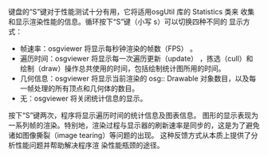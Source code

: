 键盘的“S”键对于性能测试十分有用，它将适用osgUtil 库的 Statistics 类来
收集和显示渲染性能的信息。循环按下“S”键（小写 s）可以切换四种不同的
显示方式： 
-  帧速率：osgviewer 将显示每秒钟渲染的帧数（FPS） 。 
-  遍历时间：osgviewer 将显示每一次遍历更新（update） ，拣选（cull）和绘制（draw）操作总共使用的时间，包括绘制统计图所用的时间。 
- 几何信息：osgviewer 将显示当前渲染的 osg:: Drawable 对象数目，以及每一帧处理的所有顶点和几何体的数目。 
- 无：osgviewer 将关闭统计信息的显示。

按下“S”键两次，程序将显示遍历时间的统计信息及图表信息。 图形的显示表现为一系列帧的渲染。特别地，渲染过程与显示器的刷新速率是同步的，这是为了避免诸如图像撕裂（image tearing）等问题的出现。 这种反馈方式从本质上提供了分析性能问题并帮助解决程序渲
染性能瓶颈的途径。
